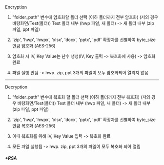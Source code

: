 Encryption
1. "folder_path" 변수에 암호화할 폴더 선택 (이하 폴더까지 전부 암호화)
(저의 경우 바탕화면/Test(폴더))
Test 폴더 내부 (hwp 파일, 새 폴더) -> 새 폴더 내부 (zip 파일, ppt 파일)

2. 'zip', 'hwp', 'hwpx', 'xlsx', 'docx', 'pptx', 'pdf' 확장자를 선별하여 byte_size 만큼 암호화 (AES-256)

3. 암호화 시 IV, Key Value는 난수 생성(IV, Key 출력 -> 복호화에 사용) -> 암호화 완료

4. 파일 실행 안됨 -> hwp. zip, ppt 3개의 파일이 모두 암호화되어 열리지 않음

---

Decryption
1. "folder_path" 변수에 복호화 할 폴더 선택 (이하 폴더까지 전부 복호화)
    (저의 경우 바탕화면/Test(폴더))
    Test 폴더 내부 (hwp 파일, 새 폴더) -> 새 폴더 내부 (zip 파일, ppt 파일)

2.  'zip', 'hwp', 'hwpx', 'xlsx', 'docx', 'pptx', 'pdf' 확장자를 선별하여 byte_size 만큼 복호화 (AES-256)

3. 이때 복호화를 위해 IV, Key Value 입력 -> 복호화 완료

4. 모든 파일 실행됨 -> hwp. zip, ppt 3개의 파일이 모두 복호화 되어 열림

##### +RSA
